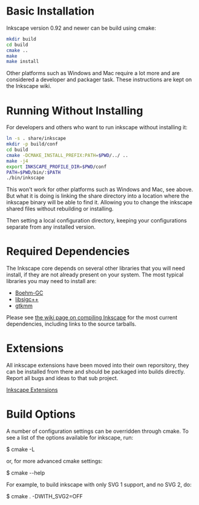 Basic Installation
==================

Inkscape version 0.92 and newer can be build using cmake:

```bash
mkdir build
cd build
cmake ..
make
make install
```

Other platforms such as Windows and Mac require a lot more and are considered
a developer and packager task. These instructions are kept on the Inkscape wiki.

Running Without Installing
==========================

For developers and others who want to run inkscape without installing it:

```bash
ln -s . share/inkscape
mkdir -p build/conf
cd build
cmake -DCMAKE_INSTALL_PREFIX:PATH=$PWD/../ ..
make -j4
export INKSCAPE_PROFILE_DIR=$PWD/conf
PATH=$PWD/bin/:$PATH
./bin/inkscape
```

This won't work for other platforms such as Windows and Mac, see above. But
what it is doing is linking the share directory into a location where
the inkscape binary will be able to find it. Allowing you to change the
inkscape shared files without rebuilding or installing.

Then setting a local configuration directory, keeping your configurations
separate from any installed version.


Required Dependencies
=====================

The Inkscape core depends on several other libraries that you will need
install, if they are not already present on your system.  The most
typical libraries you may need to install are:

   * [Boehm-GC](http://www.hboehm.info/gc/)
   * [libsigc++](http://libsigc.sourceforge.net/)
   * [gtkmm](https://www.gtkmm.org/)

Please see [the wiki page on compiling Inkscape](http://wiki.inkscape.org/wiki/index.php/CompilingInkscape) for the
most current dependencies, including links to the source tarballs.


Extensions
==========

All inkscape extensions have been moved into their own reporsitory, they
can be installed from there and should be packaged into builds directly.
Report all bugs and ideas to that sub project.

[Inkscape Extensions](https://gitlab.com/inkscape/extensions/)

Build Options
=============

A number of configuration settings can be overridden through cmake.  To
see a list of the options available for inkscape, run:

 $ cmake -L

or, for more advanced cmake settings:

 $ cmake --help

For example, to build inkscape with only SVG 1 support, and no SVG 2, do:

 $ cmake . -DWITH_SVG2=OFF
